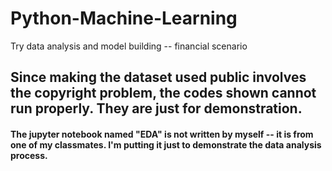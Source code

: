 # Python-Machine-Learning
Try data analysis and model building -- financial scenario

## Since making the dataset used public involves the copyright problem, the codes shown cannot run properly. They are just for demonstration.
#### The jupyter notebook named "EDA" is not written by myself -- it is from one of my classmates. I'm putting it just to demonstrate the data analysis process.
